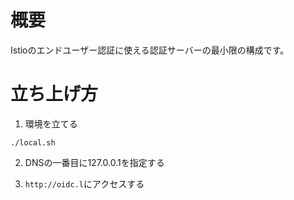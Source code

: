# 概要
Istioのエンドユーザー認証に使える認証サーバーの最小限の構成です。

# 立ち上げ方

1. 環境を立てる
```
./local.sh
```

2. DNSの一番目に127.0.0.1を指定する

3. `http://oidc.l`にアクセスする
